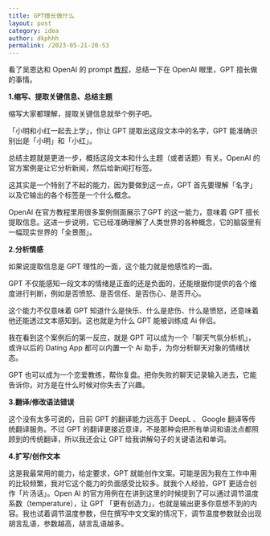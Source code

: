 ```yaml
---
title: GPT擅长做什么
layout: post
category: idea
author: dkphhh
permalink: /2023-05-21-20-53
---
```

看了吴恩达和 OpenAI 的 prompt [教程](https://github.com/datawhalechina/prompt-engineering-for-developers)，总结一下在 OpenAI 眼里，GPT 擅长做的事情。

**1.缩写、提取关键信息、总结主题**

缩写大家都理解，提取关键信息就举个例子吧。

「小明和小红一起去上学」，你让 GPT 提取出这段文本中的名字，GPT 能准确识别出是「小明」和「小红」。

总结主题就是更进一步，概括这段文本和什么主题（或者话题）有关。OpenAI 的官方案例是让它分析新闻，然后给新闻打标签。

这其实是一个特别了不起的能力，因为要做到这一点，GPT 首先要理解「名字」以及它输出的各个标签是一个什么概念。

OpenAI 在官方教程里用很多案例侧面展示了GPT 的这一能力，意味着 GPT 擅长提取信息。这进一步说明，它已经准确理解了人类世界的各种概念，它的脑袋里有一幅现实世界的「全景图」。

**2.分析情感**

如果说提取信息是 GPT 理性的一面，这个能力就是他感性的一面。

GPT 不仅能感知一段文本的情绪是正面的还是负面的，还能根据你提供的各个维度进行判断，例如是否愤怒、是否信任、是否伤心、是否开心。

这个能力不仅意味着 GPT 知道什么是快乐、什么是悲伤、什么是愤怒，还意味着他还能透过文本感知到。这也就是为什么 GPT 能被训练成 Ai 伴侣。

我在看到这个案例后的第一反应，就是 GPT 可以成为一个「聊天气氛分析机」，或许以后的 Dating App 都可以内置一个 Ai 助手，为你分析聊天对象的情绪状态。

GPT 也可以成为一个恋爱教练，帮你复盘。把你失败的聊天记录输入进去，它能告诉你，对方是在什么时候对你失去了兴趣。

**3.翻译/修改语法错误**

这个没有太多可说的，目前 GPT 的翻译能力远高于 DeepL 、 Google 翻译等传统翻译服务。不过 GPT 的翻译更接近意译，不是那种会把所有单词和语法点都照顾到的传统翻译，所以我还会让 GPT 给我讲解句子的关键语法和单词。

**4.扩写/创作文本**

这是我最常用的能力，给定要求，GPT 就能创作文案。可能是因为我在工作中用的比较频繁，我对它这个能力的负面感受比较多。就我个人经验，GPT 更适合创作「片汤话」。Open AI 的官方用例在在讲到这里的时候提到了可以通过调节温度系数（temperature），让 GPT 「更有创造力」，也就是输出更多你意想不到的内容。我也试着调节温度参数，但在撰写中文文案的情况下，调节温度参数就会出现胡言乱语，参数越高，胡言乱语越多。